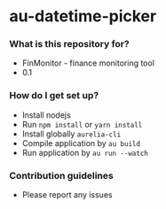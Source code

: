 # au-datetime-picker

### What is this repository for? ###

* FinMonitor - finance monitoring tool
* 0.1

### How do I get set up? ###

* Install nodejs
* Run `npm install` or `yarn install`
* Install globally `aurelia-cli`
* Compile application by `au build`
* Run application by `au run --watch` 

### Contribution guidelines ###

* Please report any issues
